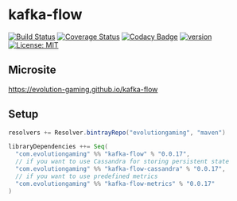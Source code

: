 # kafka-flow
[![Build Status](https://github.com/evolution-gaming/kafka-flow/workflows/CI/badge.svg)](https://github.com/evolution-gaming/kafka-flow/actions?query=workflow%3ACI)
[![Coverage Status](https://coveralls.io/repos/github/evolution-gaming/kafka-flow/badge.svg?branch=master)](https://coveralls.io/github/evolution-gaming/kafka-flow?branch=master)
[![Codacy Badge](https://api.codacy.com/project/badge/Grade/3475687f25974a57a68ea0de43098735)](https://www.codacy.com/app/evolution-gaming/kafka-flow?utm_source=github.com&amp;utm_medium=referral&amp;utm_content=evolution-gaming/kafka-flow&amp;utm_campaign=Badge_Grade)
[![version](https://api.bintray.com/packages/evolutiongaming/maven/kafka-flow/images/download.svg) ](https://bintray.com/evolutiongaming/maven/kafka-flow/_latestVersion)
[![License: MIT](https://img.shields.io/badge/License-MIT-yellowgreen.svg)](https://opensource.org/licenses/MIT)

## Microsite

https://evolution-gaming.github.io/kafka-flow

## Setup

```scala
resolvers += Resolver.bintrayRepo("evolutiongaming", "maven")

libraryDependencies ++= Seq(
  "com.evolutiongaming" %% "kafka-flow" % "0.0.17",
  // if you want to use Cassandra for storing persistent state
  "com.evolutiongaming" %% "kafka-flow-cassandra" % "0.0.17",
  // if you want to use predefined metrics
  "com.evolutiongaming" %% "kafka-flow-metrics" % "0.0.17"
)
```